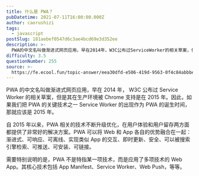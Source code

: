 ```yaml
---
title: 什么是 PWA？
pubDatetime: 2021-07-11T16:00:00.000Z
author: caorushizi
tags:
  - javascript
postSlug: 181aebef0547d6c3ae4bcd69e3d352ee
description: >-
  PWA的中文名叫做渐进式网页应用，早在2014年，W3C公布过ServiceWorker的相关草案，但是其在生产环境被Chrome支持是在2015年。因此，如果我们把PWA的关键技术之一Service
difficulty: 3.5
questionNumber: 255
source: >-
  https://fe.ecool.fun/topic-answer/eea30dfd-e506-419d-9563-0f4c84abbbe8?orderBy=updateTime&order=desc&tagId=10
---
```


PWA 的中文名叫做渐进式网页应用，早在 2014 年， W3C 公布过 Service Worker 的相关草案，但是其在生产环境被 Chrome 支持是在 2015 年。因此，如果我们把 PWA 的关键技术之一 Service Worker 的出现作为 PWA 的诞生时间，那就应该是 2015 年。

自 2015 年以来，PWA 相关的技术不断升级优化，在用户体验和用户留存两方面都提供了非常好的解决方案。PWA 可以将 Web 和 App 各自的优势融合在一起：渐进式、可响应、可离线、实现类似 App 的交互、即时更新、安全、可以被搜索引擎检索、可推送、可安装、可链接。

需要特别说明的是，PWA 不是特指某一项技术，而是应用了多项技术的 Web App。其核心技术包括 App Manifest、Service Worker、Web Push，等等。
